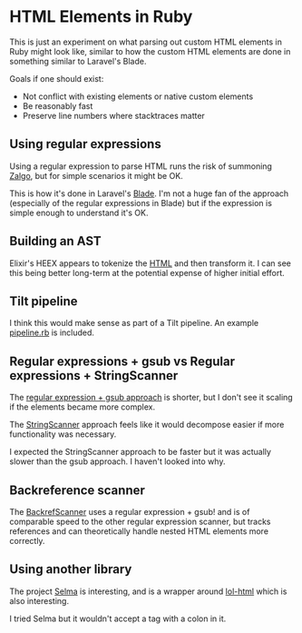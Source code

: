 # HTML Elements in Ruby

This is just an experiment on what parsing out custom HTML elements in Ruby might look like, similar to how the custom HTML elements are done in something similar to Laravel's Blade.

Goals if one should exist:

- Not conflict with existing elements or native custom elements
- Be reasonably fast
- Preserve line numbers where stacktraces matter

## Using regular expressions

Using a regular expression to parse HTML runs the risk of summoning [Zalgo][zalgo], but for simple scenarios it might be OK.

This is how it's done in Laravel's [Blade][blade]. I'm not a huge fan of the approach (especially of the regular expressions in Blade) but if the expression is simple enough to understand it's OK.


## Building an AST

Elixir's HEEX appears to tokenize the [HTML][heex] and then transform it. I can see this being better long-term at the potential expense of higher initial effort.


## Tilt pipeline

I think this would make sense as part of a Tilt pipeline. An example [pipeline.rb][3] is included.


## Regular expressions + gsub vs Regular expressions + StringScanner

The [regular expression + gsub approach][1] is shorter, but I don't see it scaling if the elements became more complex.

The [StringScanner][2] approach feels like it would decompose easier if more functionality was necessary.

I expected the StringScanner approach to be faster but it was actually slower than the gsub approach. I haven't looked into why.

## Backreference scanner

The [BackrefScanner][4] uses a regular expression + gsub! and is of comparable speed to the other regular expression scanner, but tracks references and can theoretically handle nested HTML elements more correctly.

## Using another library

The project [Selma][selma] is interesting, and is a wrapper around [lol-html][lol-html] which is also interesting.

I tried Selma but it wouldn't accept a tag with a colon in it.


[blade]: https://github.com/laravel/framework/blob/769f00ba71de3b3cbbb271e9f34a019b584982c9/src/Illuminate/View/Compilers/ComponentTagCompiler.php#L104-L158
[heex]: https://github.com/phoenixframework/phoenix_live_view/blob/5ea624b5323e1f9791f4c056db223d952ecc3e0e/lib/phoenix_live_view/tokenizer.ex#L148-L156
[1]: re_scanner.rb
[2]: scanner.rb
[3]: pipeline.rb
[4]: backref_scanner.rb
[zalgo]: https://stackoverflow.com/a/1732454
[selma]: https://github.com/gjtorikian/selma
[lol-html]: https://github.com/cloudflare/lol-html
